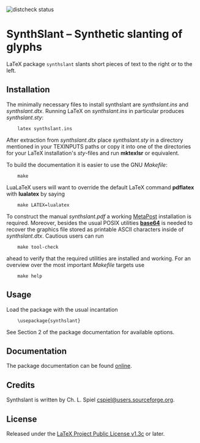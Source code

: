 ![distcheck status](https://github.com/cspiel/synthslant/actions/workflows/distcheck.yml/badge.svg)


#  SynthSlant &ndash; Synthetic slanting of glyphs

LaTeX package `synthslant` slants short pieces of text to the right or to the left.


##  Installation

The minimally necessary files to install synthslant are *synthslant.ins* and *synthslant.dtx*.
Running LaTeX on *synthslant.ins* in particular produces *synthslant.sty*:

        latex synthslant.ins

After extraction from *synthslant.dtx* place *synthslant.sty* in a directory mentioned in your
TEXINPUTS paths or copy it into one of the directories for your LaTeX installation's *sty*-files
and run **mktexlsr** or equivalent.

To build the documentation it is easier to use the GNU *Makefile*:

        make

LuaLaTeX users will want to override the default LaTeX command **pdflatex** with **lualatex** by
saying

        make LATEX=lualatex

To construct the manual *synthslant.pdf* a working [MetaPost](https://tug.org/metapost.html)
installation is required.  Moreover, besides the usual POSIX utilities
[**base64**](https://www.gnu.org/software/coreutils/manual/html_node/base64-invocation.html) is
needed to recover the graphics file stored as printable ASCII characters inside of
*synthslant.dtx*.  Cautious users can run

        make tool-check

ahead to verify that the required utilities are installed and working.
For an overview over the most important *Makefile* targets use

        make help


##  Usage

Load the package with the usual incantation

        \usepackage{synthslant}

See Section 2 of the package documentation for available options.


##  Documentation

The package documentation can be found
[online](https://cspiel.github.io/synthslant/).


##  Credits

Synthslant is written by Ch. L. Spiel <cspiel@users.sourceforge.org>.


##  License

Released under the
[LaTeX Project Public License v1.3c](https://www.latex-project.org/lppl.txt)
or later.
